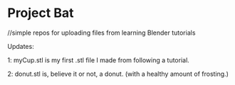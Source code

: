 # Project Bat
//simple repos for uploading files from learning Blender tutorials


Updates:
   
   1: myCup.stl is my first .stl file I made from following a tutorial.

   2: donut.stl is, believe it or not, a donut. (with a healthy amount of frosting.)
